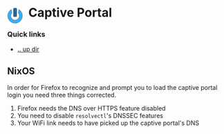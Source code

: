 # Captive Portal <img style="margin: 6px 13px 0px 0px" align="left" src="../../data/images/logo_36x36.png" />

### Quick links
* [.. up dir](../README.md)

## NixOS
In order for Firefox to recognize and prompt you to load the captive portal login you need three 
things corrected.

1. Firefox needs the DNS over HTTPS feature disabled
2. You need to disable `resolvectl`'s DNSSEC features
3. Your WiFi link needs to have picked up the captive portal's DNS
